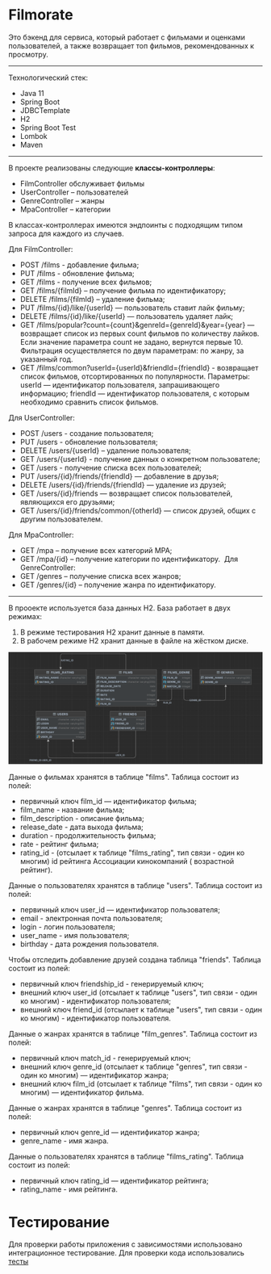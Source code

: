 # Filmorate

Это бэкенд для сервиса, который работает с фильмами и оценками пользователей, а также возвращает топ фильмов, рекомендованных к просмотру. 

____
Технологический стек: 
* Java 11
* Spring Boot
* JDBCTemplate
* H2
* Spring Boot Test
* Lombok
* Maven
____

В проекте реализованы следующие **классы-контроллеры**:
* FilmController обслуживает фильмы
* UserController – пользователей
* GenreController – жанры
* MpaController – категории 

В классах-контроллерах имеются эндпоинты с подходящим типом запроса для каждого из случаев.

Для FilmController:
* POST /films - добавление фильма;
* PUT /films - обновление фильма;
* GET /films - получение всех фильмов;
* GET /films/{filmId} – получение фильма по идентификатору;
* DELETE /films/{filmId} – удаление фильма;
* PUT /films/{id}/like/{userId} — пользователь ставит лайк фильму;
* DELETE /films/{id}/like/{userId} — пользователь удаляет лайк;
* GET /films/popular?count={count}&genreId={genreId}&year={year} — возвращает список из первых count фильмов по количеству лайков. Если значение параметра count не задано, вернутся первые 10. Фильтрация осуществляется по двум параметрам: по жанру, за указанный год.
* GET /films/common?userId={userId}&friendId={friendId} - возвращает список фильмов, отсортированных по популярности. Параметры: userId — идентификатор пользователя, запрашивающего информацию; friendId — идентификатор пользователя, с которым необходимо сравнить список фильмов.

Для UserController:
* POST /users - создание пользователя;
* PUT /users - обновление пользователя;
* DELETE /users/{userId} – удаление пользователя;
* GET /users/{userId} - получение данных о конкретном пользователе;
* GET /users - получение списка всех пользователей;
* PUT /users/{id}/friends/{friendId} — добавление в друзья;
* DELETE /users/{id}/friends/{friendId} — удаление из друзей;
* GET /users/{id}/friends — возвращает список пользователей, являющихся его друзьями;
* GET /users/{id}/friends/common/{otherId} — список друзей, общих с другим пользователем.

Для MpaController:
* GET /mpa – получение всех категорий MPA;
* GET /mpa/{id} – получение категории по идентификатору. 
Для GenreController:
* GET /genres – получение списка всех жанров;
* GET /genres/{id} – получение жанра по идентификатору.

____
В прооекте используется база данных H2. База работает в двух режимах:
1. В режиме тестирования H2 хранит данные в памяти.
2. В рабочем режиме H2 хранит данные в файле на жёстком диске.

![Схема БД](schema.png)

Данные о фильмах хранятся в таблице "films". Таблица состоит из полей:
- первичный ключ film_id — идентификатор фильма;
- film_name - название фильма;
- film_description - описание фильма;
- release_date - дата выхода фильма;
- duration - продолжительность фильма;
- rate - рейтинг фильма;
- rating_id - (отсылает к таблице "films_rating", тип связи - один ко многим) id рейтинга Ассоциации кинокомпаний (
  возрастной рейтинг).

Данные о пользователях хранятся в таблице "users". Таблица состоит из полей:
- первичный ключ user_id — идентификатор пользователя;
- email - электронная почта пользователя;
- login - логин пользователя;
- user_name - имя пользователя;
- birthday - дата рождения пользователя.

Чтобы отследить добавление друзей создана таблица "friends". Таблица состоит из полей:
- первичный ключ friendship_id - генерируемый ключ;
- внешний ключ user_id (отсылает к таблице "users", тип связи - один ко многим) - идентификатор пользователя;
- внешний ключ friend_id (отсылает к таблице "users", тип связи - один ко многим) - идентификатор пользователя.

Данные о жанрах хранятся в таблице "film_genres". Таблица состоит из полей:
- первичный ключ match_id - генерируемый ключ;
- внешний ключ genre_id (отсылает к таблице "genres", тип связи - один ко многим) — идентификатор жанра;
- внешний ключ film_id (отсылает к таблице "films", тип связи - один ко многим) — идентификатор фильма.

Данные о жанрах хранятся в таблице "genres". Таблица состоит из полей:
- первичный ключ genre_id — идентификатор жанра;
- genre_name - имя жанра.

Данные о пользователях хранятся в таблице "films_rating". Таблица состоит из полей:
- первичный ключ rating_id — идентификатор рейтинга;
- rating_name - имя рейтинга.
   
# Тестирование
Для проверки работы приложения с зависимостями использовано интеграционное тестирование. 
Для проверки кода использовались [тесты](https://github.com/yandex-praktikum/java-shareit/blob/add-controllers/postman/sprint.json)

